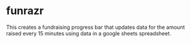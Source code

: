 # funrazr
This creates a fundraising progress bar that updates data for the amount raised every 15 minutes using data in a google sheets spreadsheet. 
